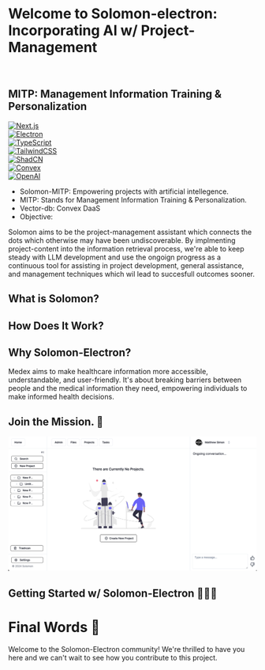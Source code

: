 # Welcome to Solomon-electron: Incorporating AI w/ Project-Management
<br>

<h2>MITP: Management Information Training & Personalization</h2>

[![Next.js](https://img.shields.io/badge/next.js-docs-blue)](https://nextjs.org/docs)   
[![Electron](https://img.shields.io/badge/electron-docs-47848F)](https://www.electronjs.org/docs/latest/)   
[![TypeScript](https://img.shields.io/badge/typescript-docs-3178C6)](https://www.typescriptlang.org/docs/)   
[![TailwindCSS](https://img.shields.io/badge/tailwindcss-docs-06B6D4)](https://tailwindcss.com/docs/installation)   
[![ShadCN](https://img.shields.io/badge/shadcn-docs-FF69B4)](https://ui.shadcn.com/docs)   
[![Convex](https://img.shields.io/badge/convex-docs-FFA500)](https://docs.convex.dev/home)   
[![OpenAI](https://img.shields.io/badge/openai-docs-412991)](https://platform.openai.com/docs/overview)   

* Solomon-MITP: Empowering projects with artificial intellegence. 
* MITP: Stands for Management Information Training & Personalization.
* Vector-db: Convex DaaS 
* Objective: 

Solomon aims to be the project-management assistant which connects the dots which otherwise may have been undiscoverable. By implmenting project-content into the information retrieval process, we're able to keep steady with LLM development and use the ongoign progress as a continuous tool for assisting in project development, general assistance, and management techniques which wil lead to succesfull outcomes sooner. 


<h2>What is Solomon?</h2>
  

<h2>How Does It Work?</h2>

<h2>Why Solomon-Electron?</h2>

Medex aims to make healthcare information more accessible, understandable, and user-friendly. It's about breaking barriers between people and the medical information they need, empowering individuals to make informed health decisions.

<h2>Join the Mission. 🤝</h2>

![Solo Electron Framework](./assets/solo-desktop-002.png)

<h2>Getting Started w/ Solomon-Electron 🚀🚀🚀</h2> 


<h1>Final Words 🎉</h1>

Welcome to the Solomon-Electron community! We're thrilled to have you here and we can't wait to see how you contribute to this project. 
